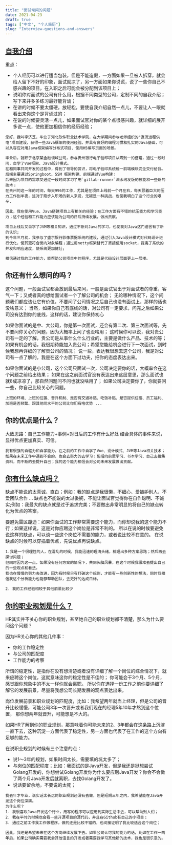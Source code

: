 ```yaml
---
title: "面试常问的问题"
date: 2021-04-23
draft: true
tags: ["中文", "个人简历"]
slug: "Interview-questions-and-answers"
---
```


## [自我介绍](https://www.bilibili.com/video/BV1Py4y1s7wK)
重点：
- 个人经历可以进行适当包装，但是不能造假，一方面如果一旦被人拆穿，就会给人留下不好的印象，面试就凉了，另一方面如果你说谎，说了一些你自己不感兴趣的项目，在入职之后可能会被分配到该项目上；
- 说明你对面试的公司有什么用，根据不同类型的公司，定制不同的自我介绍；写下来并多多练习最好能背诵；
- 在讲的时候不要太僵硬，放轻松，要使自我介绍自然一点儿，不要让人一眼就看出来你这个是背诵过的；
- 在说的时候要灵活一点儿，如果面试官对你的某个点很感兴趣，就详细的展开多说一点，使他更加相信你的经历经验；

```
您好，我叫李济芝，毕业于河北软件职业技术学院，在大学期间参与老师组织的"直流远程供电"项目建设，获得一些Java框架的使用经验。并具有良好的编程习惯和扎实的Java基础，可以从容应对用Java框架编写分布式项目、使用H5编写页面的场景。

毕业后，就职于北京某金融领域公司，参与贵州银行电子验印项目从零到一的搭建，通过一段时间，自学了Vue框架、Java设计模式。
在和同事共同开发的过程中，得到了领导的赏识，将电子验印系统统一前端模块完全交付给我。后端主要通过Springboot、SSM 框架构建、前端通过Vue构建；
后来因为项目的需求又通过一段时间学习了用`gitlab-runner`流水线发版的技能和一些新的技术；
在贵州的这一年的时间，每天996的工作，尤其是在项目上线前一个月左右，每天顶着巨大的压力工作到半夜，这对于刚步入职场的新人来说，无疑是一种挑战，也使我明白了这个行业的艰辛.

因此，我在使用Vue、Java搭建项目上有相关的经验；在工作方面有不错的抗压能力和学习能力；这个经验和工作能力应该能为公司的日后持续发展，做出贡献。

项目上线后又自学了JVM等相关知识，通过不断对Java的学习，也使我对Java这门语言有了新的认识;
到今年三月初，我参与了盛京银行影像票据系统的建设，通过引入Java设计模式对代码设计进行优化，使其更符合面向对象编程；通过用netty框架替代了直接使用socket，提高了系统的并发和响应速度，使系统更加健壮;

相信通过我的工作能力，能帮助公司项目中的程序，尤其是代码设计层面更上一层楼。
```

## 你还有什么想问的吗？
这个问题，一般面试官都会放到最后来问，一般是面试官出于对面试者的尊重，客气一下；又或者真的想给面试者一个了解公司的机会；
无论哪种情况下，这个问题我们都应该让它有价值，不要问了公司情况之后自己也没有面试上，那样的话也没啥意义；
当然，如果你自己有底线的话，对公司有一定要求，问完之后如果公司没有达到你的底线，这样的话，建议你保持初心

如果你面试的是中、大公司，你是第一次面试，还会有第二次、第三次面试等，先不要问你关心的问题，因为大概率上问了也没啥用；
这时候你可以说，我对贵公司有一定的了解，贵公司是从事什么什么行业的，主要是做什么产品、技术的等；
如果有机会的话，我很期待能加入贵公司；希望您能给机会进行下一次面试，到时候我想再详细的了解贵公司的情况；
说一些，表达我很想去这个公司，我是对公司有一点了解的，我是在这个方面下过功夫，把你的态度表达出来。

如果你面试的是小公司，这个公司只面试一次，公司决定要你的话，大概率会在这个问题之前给出结果；
如果在这之前面试官没有表达出来这层意思，那么面试也就8成凉凉了，那自然问题问不问也就没啥用了；
如果公司决定要你了，你就要问一些，你自己比较关心的问题。

```
上班的环境、上班的位置、晋升机制、是否有交通补贴、吃饭补贴、是否提供住宿、员工福利、加班是否频繁、跟其他同水平的公司比你们有啥优势 ...
```

## 你的优点是什么？
大致思路：自己工作能力+事例+对日后的工作有什么好处
结合具体的事件来说，显得优点更加真实、可信。

```
我有很强的自驱力和自学能力，在之前的工作中自学了Vue、设计模式、JVM等Java相关技术；
如果在未来工作中遇到不会的，也会去努力的去学习；包括向前辈学习、书本学习、自己去搜集资料，而不断的去提升自己；我的这个能力相信会对公司未来发展做出贡献。
```

## [你有什么缺点吗？](https://www.bilibili.com/video/BV1qz4y1o7mu?from=search&seid=17961292507832263685)
缺点不能说的太真诚、直白；例如：我的缺点是我很懒，不细心、爱嫉妒别人、不爱团队合作 ...
缺点也不能说的太过委婉，不能让面试官觉得你在自作聪明、不诚实;例如：我最大的缺点就是过于追求完美；不要做出非常明显的将自己的缺点转化为优点的答案。

要避免雷区蹦迪：如果你面试的工作非常需要这个能力，而你却说我的这个能力不行；如果这样说，这是对你应聘这个岗位是非常不利的。
所以在说的时候要避免说这样的缺点，可以谈一些这个岗位不需要的能力，或者说比较不在意的。
在说缺点的时候可以穿插着优点，先说优点再说缺点。

```
1.我是一个很理性的人，在混乱的时候，我能迅速的理清头绪，梳理出多种方案思路；然后再去探讨问题；
但同时因为这一点，如果没有任何方案的情况下，共同头脑风暴，在这个时候我很难去提出自己的一些观点和看法。
我也在慢慢的努力去改进，因为有时候只有打破这个规则，才能有一些创新性的想法，同时我相信我这个分析能力也能够帮助团队，去更好的达成目标。

2. 我的工作经验相较于其他前辈比较少
```

## [你的职业规划是什么？](https://www.bilibili.com/video/BV1ff4y1y7zE?from=search&seid=2756911090059363304)
HR其实并不关心你的职业规划，甚至她自己的职业规划都不清楚，那么为什么要问这个问题？

因为HR关心你的其他几件事：
- 你的工作稳定性
- 与公司的匹配度
- 工作能力的考察

所谓的稳定性，是指你在没有想清楚或者没有详细了解一个岗位的综合情况下，就来应聘这个岗位，这就意味这你的稳定性是不佳的；
你可能会干3个月、5个月，感觉跟你想象中的不太一样你就会离职。
所以你在选择一份工作之前你要详细了解它的发展前景，尽量将我想公司长期发展的观点表达出来。

岗位发展前景和职业规划的匹配度，比如：我希望两年就当上经理，但是公司的晋升比较缓慢，可能公司3年一次晋升或者我们现在的经理5年10年才熬到这个位置，
那你想两年就晋升，可能想是不大的。

如果HR了解到你的职业规划，那意味着你可能未来的2、3年都会在这条路上沉淀一直下去，这种沉淀一方面代表了稳定性，另一方面也代表了在工作的这个方向有足够的能力。

在说职业规划的时候有三个注意的点：
- 说1～3年的规划，如果时间太长，需要填的坑太多了；
- 与岗位的匹配程度；比如：我面试的是Java开发，但是我还是挺想尝试Golang开发的，你想尝试Golang开发你为什么要应聘Java开发？你会不会做了两个月Java开发后就离职，去找Golang开发了。
- 说话要留余地，不要说的太死；

```
我去年才毕业，说实话太长远的职业规划还没有去做，但是短期三年之内，我希望能在Java开发这个岗位深耕。
为什么呢？
1. 我很喜欢Java开发这个行业，用写的程序可以应用到实际生活中去，可以帮助到人们；
2. 我在平时的时候也会看一些开源项目的源代码，并且在Github有自己的小项目；
3. 通过之前工作我工作做程序，做的还是比较不错的，也间接证明了我比较适合这个岗位；

因此，我还是希望未来在这个方向继续发展下去。如果公司认可我的能力的话，比如在工作一两年后，如果公司确实需要我会其他语言的开发或者需要我学习其他新的技术，我也是很乐意的。
```



